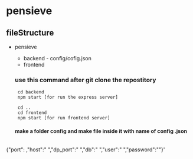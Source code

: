 # pensieve
## fileStructure
- pensieve
   - backend 
         - config/cofig.json
   - frontend
   
  ### use this command after git clone the repostitory
  ```
   cd backend
   npm start [for run the express server]
  
   cd ..
   cd frontend
   npm start [for run frontend server]
  ```
  
  #### make a folder config and make file inside it with name of config .json
  ```
 {"port": ,"host":" ","dp_port":" ","db":" ","user":" ","password":""}'
```
